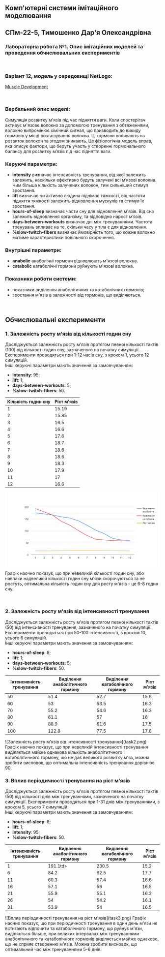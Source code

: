 ## Комп'ютерні системи імітаційного моделювання
## СПм-22-5, **Тимошенко Дар'я Олександрівна**
### Лабораторна робота №**1**. Опис імітаційних моделей та проведення обчислювальних експериментів

<br>

### Варіант 12, модель у середовищі NetLogo:
[Muscle Development](http://www.netlogoweb.org/launch#http://www.netlogoweb.org/assets/modelslib/Sample%20Models/Biology/Muscle%20Development.nlogo)

<br>

### Вербальний опис моделі:
Симуляція розвитку м'язів під час підняття ваги. Коли спостерігач активує м'язове волокно за допомогою тренування з обтяженнями, волокно випромінює хімічний сигнал, що призводить до викиду гормонів у місці розташування волокна. Ці гормони впливають на розвиток волокон та згодом зникають. Це фізіологічна модель вправ, яка описує фактори, що беруть участь у створенні гормонального балансу для розвитку м’язів під час підняття ваги.

### Керуючі параметри:
- **intensity** визначає інтенсивність тренування, від якої залежить залежить, наскільки ефективно будуть залучені всі м’язові волокна. Чим більша кількість залучених волокон, тим сильніший стимул зростання.
- **lift** визначає чи активно людина піднімає тяжкості, від частоти підняття тяжкості залежить відновлення мускулів та стимул їх зростання.
- **hours-of-sleep** визначає части сну для відновлення м'язів. Від сна залежить відновлення органзіму, та відповідно нарост м’язів.
- **days-between-workouts** визначає дні між тренуваннями. Частота тренувань впливає на те, скільки часу у тіла є для відновлення.
- **%slow-twitch-fibers** визначає ймовірність того, що кожне волокно матиме характеристики повільного скорочення.
  
### Внутрішні параметри:
- **anabolic** анаболічні гормони відновлюють м'язові волокна.
- **catabolic** катаболічні гормони руйнують м'язові волокна.
  
### Показники роботи системи:
- показники виділення анаболітичних та катаболічних гормонів;
- зростання м'язів в залежності від гормонів, що виділяються.

<br>

## Обчислювальні експерименти

### 1. Залежність росту м'язів від кількості годин сну
Досліджується залежність росту м'язів протягом певної кількості тактів (100) від кількості годин сну, зазначеного на початку симуляції.
Експерименти проводяться при 1-12 часів сну, з кроком 1, усього 12 симуляцій.  
Інші керуючі параметри мають значення за замовчуванням:
- **intensity**: 95;
- **lift**: 1;
- **days-between-workouts**: 5;
- **%slow-twitch-fibers**: 50.

<table>
<thead>
<tr><th>Кількість годин сну</th><th>Ріст м'язів</th></tr>
</thead>
<tbody>
<tr><td>1</td><td>15.19</td></tr>
<tr><td>2</td><td>15.85</td></tr>
<tr><td>3</td><td>16.5</td></tr>
<tr><td>4</td><td>16.6</td></tr>
<tr><td>5</td><td>17.6</td></tr>
<tr><td>6</td><td>18.7</td></tr>
<tr><td>7</td><td>18.6</td></tr>
<tr><td>8</td><td>18.6</td></tr>
<tr><td>9</td><td>18.3</td></tr>
<tr><td>10</td><td>17.9</td></tr>
<tr><td>11</td><td>17</td></tr>
<tr><td>12</td><td>16.6</td></tr>
</tbody>
</table>

![Залежність росту м'язів від кількості годин сну](task1.png)
Графік наочно показує, що при невеликій кількості годин сну, або навпаки надвеликій кількості годин сну м'язи скорочуються та не ростуть, оптимальна кількість годин сну для росту м'язів - це 6-8 годин сну.

<br>

### 2. Залежність росту м'язів від інтенсивності тренування
Досліджується залежність росту м'язів протягом певної кількості тактів (50) від інтенсивності тренування, зазначеного на початку симуляції.
Експерименти проводяться при 50-100 інтенсивності, з кроком 10, усього 6 симуляцій.  
Інші керуючі параметри мають значення за замовчуванням:
- **hours-of-sleep**: 8;
- **lift**: 1;
- **days-between-workouts**: 5;
- **%slow-twitch-fibers**: 50.

<table>
<thead>
<tr><th>Інтенсивність тренування</th><th>Виділення анаболітичного гормону</th><th>Виділення катаболічного гормону</th><th>Ріст м'язів</th></tr>
</thead>
<tbody>
<tr><td>50</td><td>51.4</td><td>52.7</td><td>15.9</td></tr>
<tr><td>60</td><td>53</td><td>53.5</td><td>16.3</td></tr>
<tr><td>70</td><td>55.2</td><td>54.6</td><td>16.3</td></tr>
<tr><td>80</td><td>61.1</td><td>57</td><td>16</td></tr>
<tr><td>90</td><td>88.9</td><td>61.6</td><td>17.5</td></tr>
<tr><td>100</td><td>122.8</td><td>77.5</td><td>17.8</td></tr>
</tbody>
</table>
![Залежність росту м'язів від інтенсивності тренування](task2.png)
Графік наочно показує, що при невеликій інтенсивності тренування виділяється майже однакова кількість анаболітитчного і катаболітичного гормону, що не дає великого розвитку м'яз, можна зробити висновок, що оптимальна інтенсивність тренування дорівнює 90.

<br>

### 3. Вплив періодичності тренування на ріст м'язів
Досліджується залежність росту м'язів протягом певної кількості тактів (50) від кількості днів між тренуваннями, зазначеного на початку симуляції.
Експерименти проводяться при 1-31 днів між тренуваннями, з кроком 5, усього 7 симуляцій.  
Інші керуючі параметри мають значення за замовчуванням:
- **hours-of-sleep**: 8;
- **lift**: 1;
- **intensity**: 95;
- **%slow-twitch-fibers**: 50.

<table>
<thead>
<tr><th>Інтенсивність тренування</th><th>Виділення анаболітичного гормону</th><th>Виділення катаболічного гормону</th><th>Ріст м'язів</th></tr>
</thead>
<tbody>
<tr><td>1</td><td>191.1td><td>230.5</td><td>15.2</td></tr>
<tr><td>6</td><td>84.2</td><td>62.5</td><td>17.7</td></tr>
<tr><td>11</td><td>60.3</td><td>57.4</td><td>16.6</td></tr>
<tr><td>16</td><td>57.1</td><td>56</td><td>16.5</td></tr>
<tr><td>21</td><td>55.9</td><td>55.1</td><td>16.3</td></tr>
<tr><td>26</td><td>54</td><td>54.2</td><td>16.1</td></tr>
<tr><td>31</td><td>53.9</td><td>54</td><td>16.5</td></tr>
</tbody>
</table>
![Вплив періодичності тренування на ріст м'язів](task3.png)
Графік наочно показує, що при періодичності тренування в один день м'язи не встигають відпочити та катаболічного гормону, що руйнує м'язи, виділяється більше, при великих інтервалах між тренуваннями анаболітичного та катаболічного гормонів виділяється майже однаково, що не сприяє створенню м'язів. Можна зробити висновок, що оптимальний час між тренуваннями 5-6 днів.

